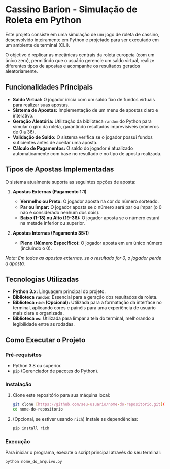 # Cassino Barion - Simulação de Roleta em Python

Este projeto consiste em uma simulação de um jogo de roleta de cassino, desenvolvido inteiramente em Python e projetado para ser executado em um ambiente de terminal (CLI).

O objetivo é replicar as mecânicas centrais da roleta europeia (com um único zero), permitindo que o usuário gerencie um saldo virtual, realize diferentes tipos de apostas e acompanhe os resultados gerados aleatoriamente.

## Funcionalidades Principais

* **Saldo Virtual:** O jogador inicia com um saldo fixo de fundos virtuais para realizar suas apostas.
* **Sistema de Apostas:** Implementação de um menu de apostas claro e interativo.
* **Geração Aleatória:** Utilização da biblioteca `random` do Python para simular o giro da roleta, garantindo resultados imprevisíveis (números de 0 a 36).
* **Validação de Saldo:** O sistema verifica se o jogador possui fundos suficientes antes de aceitar uma aposta.
* **Cálculo de Pagamentos:** O saldo do jogador é atualizado automaticamente com base no resultado e no tipo de aposta realizada.

## Tipos de Apostas Implementadas

O sistema atualmente suporta as seguintes opções de aposta:

1.  **Apostas Externas (Pagamento 1:1)**
    * **Vermelho ou Preto:** O jogador aposta na cor do número sorteado.
    * **Par ou Ímpar:** O jogador aposta se o número será par ou ímpar (o 0 não é considerado nenhum dos dois).
    * **Baixo (1-18) ou Alto (19-36):** O jogador aposta se o número estará na metade inferior ou superior.

2.  **Apostas Internas (Pagamento 35:1)**
    * **Pleno (Número Específico):** O jogador aposta em um único número (incluindo o 0).

*Nota: Em todas as apostas externas, se o resultado for 0, o jogador perde a aposta.*

## Tecnologias Utilizadas

* **Python 3.x:** Linguagem principal do projeto.
* **Biblioteca `random`:** Essencial para a geração dos resultados da roleta.
* **Biblioteca `rich` (Opcional):** Utilizada para a formatação da interface no terminal, aplicando cores e painéis para uma experiência de usuário mais clara e organizada.
* **Biblioteca `os`:** Utilizada para limpar a tela do terminal, melhorando a legibilidade entre as rodadas.

## Como Executar o Projeto

### Pré-requisitos

* Python 3.8 ou superior.
* `pip` (Gerenciador de pacotes do Python).

### Instalação

1.  Clone este repositório para sua máquina local:
    ```bash
    git clone [https://github.com/seu-usuario/nome-do-repositorio.git](https://github.com/seu-usuario/nome-do-repositorio.git)
    cd nome-do-repositorio
    ```

2.  (Opcional, se estiver usando `rich`) Instale as dependências:
    ```bash
    pip install rich
    ```

### Execução

Para iniciar o programa, execute o script principal através do seu terminal:

```bash
python nome_do_arquivo.py
